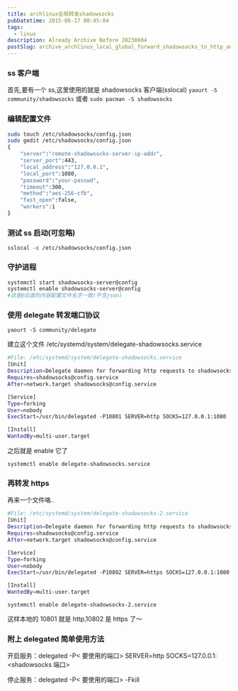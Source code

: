 ```yaml
---
title: archlinux全局转发shadowsocks
pubDatetime: 2015-06-17 00:45:04
tags:
  - linux
description: Already Archive Before 20230604
postSlug: archive_archlinux_local_global_forward_shadowsocks_to_http_and_https
---
```


### ss 客户端

首先,要有一个 ss,这里使用的就是 shadowsocks 客户端(sslocal)
`yaourt -S community/shadowsocks`
或者
`sudo pacman -S shadowsocks`

<!--more-->

### 编辑配置文件

```bash
sudo touch /etc/shadowsocks/config.json
sudo gedit /etc/shadowsocks/config.json
{
	"server":"remote-shadowsocks-server-ip-addr",
	"server_port":443,
	"local_address":"127.0.0.1",
	"local_port":1080,
	"password":"your-passwd",
	"timeout":300,
	"method":"aes-256-cfb",
	"fast_open":false,
	"workers":1
}
```

### 测试 ss 启动(可忽略)

`sslocal -c /etc/shadowsocks/config.json`

### 守护进程

```bash
systemctl start shadowsocks-server@config
systemctl enable shadowsocks-server@config
#这里@后面的内容配置文件名字一致(不含json)
```

### 使用 delegate 转发端口协议

`yaourt -S community/delegate`

建立这个文件 /etc/systemd/system/delegate-shadowsocks.service

```bash
#File: /etc/systemd/system/delegate-shadowsocks.service
[Unit]
Description=Delegate daemon for forwarding http requests to shadowsocks
Requires=shadowsocks@config.service
After=network.target shadowsocks@config.service

[Service]
Type=forking
User=nobody
ExecStart=/usr/bin/delegated -P10801 SERVER=http SOCKS=127.0.0.1:1080

[Install]
WantedBy=multi-user.target
```

之后就是 enable 它了

`systemctl enable delegate-shadowsocks.service`

### 再转发 https

再来一个文件咯..

```bash
#File: /etc/systemd/system/delegate-shadowsocks-2.service
[Unit]
Description=Delegate daemon for forwarding http requests to shadowsocks
Requires=shadowsocks@config.service
After=network.target shadowsocks@config.service

[Service]
Type=forking
User=nobody
ExecStart=/usr/bin/delegated -P10802 SERVER=https SOCKS=127.0.0.1:1080

[Install]
WantedBy=multi-user.target
```

`systemctl enable delegate-shadowsocks-2.service`

这样本地的 10801 就是 http,10802 是 https 了～

### 附上 delegated 简单使用方法

开启服务：delegated -P< 要使用的端口> SERVER=http SOCKS=127.0.0.1:<shadowsocks 端口>

停止服务：delegated -P< 要使用的端口> -Fkill</shadowsocks>
